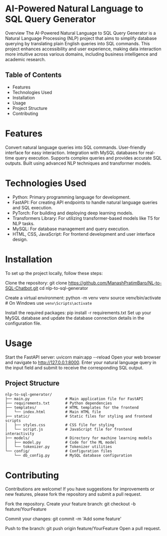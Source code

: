 # **AI-Powered Natural Language to SQL Query Generator**
Overview
The AI-Powered Natural Language to SQL Query Generator is a Natural Language Processing (NLP) project that aims to simplify database querying by translating plain English queries into SQL commands. This project enhances accessibility and user experience, making data interaction more intuitive across various domains, including business intelligence and academic research.

## **Table of Contents**
- Features
- Technologies Used
- Installation
- Usage
- Project Structure
- Contributing

# Features
Convert natural language queries into SQL commands.
User-friendly interface for easy interaction.
Integration with MySQL databases for real-time query execution.
Supports complex queries and provides accurate SQL outputs.
Built using advanced NLP techniques and transformer models.

# Technologies Used
- Python: Primary programming language for development.
- FastAPI: For creating API endpoints to handle natural language queries and SQL execution.
- PyTorch: For building and deploying deep learning models.
- Transformers Library: For utilizing transformer-based models like T5 for NLP tasks.
- MySQL: For database management and query execution.
- HTML, CSS, JavaScript: For frontend development and user interface design.

# Installation
To set up the project locally, follow these steps:

Clone the repository:
git clone https://github.com/ManashPratimBaro/NL-to-SQL-Chatbot.git
cd nlp-to-sql-generator

Create a virtual environment:
python -m venv venv
source venv/bin/activate  # On Windows use `venv\Scripts\activate`

Install the required packages:
pip install -r requirements.txt
Set up your MySQL database and update the database connection details in the configuration file.

# Usage
Start the FastAPI server:
uvicorn main:app --reload
Open your web browser and navigate to http://127.0.0.1:8000.
Enter your natural language query in the input field and submit to receive the corresponding SQL output.

## **Project Structure**
```plaintext
nlp-to-sql-generator/
├── main.py                # Main application file for FastAPI
├── requirements.txt       # Python dependencies
├── templates/             # HTML templates for the frontend
│   └── index.html         # Main HTML file
├── static/                # Static files for styling and frontend scripts
│   ├── styles.css         # CSS file for styling
│   └── script.js          # JavaScript file for frontend interactivity
├── models/                # Directory for machine learning models
│   ├── model.py           # Code for the ML model
│   └── tokenizer.py       # Tokenizer utilities
└── config/                # Configuration files
    └── db_config.py       # MySQL database configuration
```


# Contributing
Contributions are welcome! If you have suggestions for improvements or new features, please fork the repository and submit a pull request.

Fork the repository.
Create your feature branch:
git checkout -b feature/YourFeature

Commit your changes:
git commit -m 'Add some feature'

Push to the branch:
git push origin feature/YourFeature
Open a pull request.
